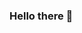 ### Hello there 👋

<!--
**decoupigny83/decoupigny83** is a ✨ _special_ ✨ repository because its `README.md` (this file) appears on your GitHub profile.

Here are some ideas to get you started:

#titre 🔭 I’m currently working on ...
- 🌱 I’m currently learning ...
- 👯 I’m looking to collaborate on ...
- 🤔 I’m looking for help with ...
- 💬 Ask me about ...
- 📫 How to reach me: ...
- 😄 Pronouns: ...
- ⚡ Fun fact: ...
-->
